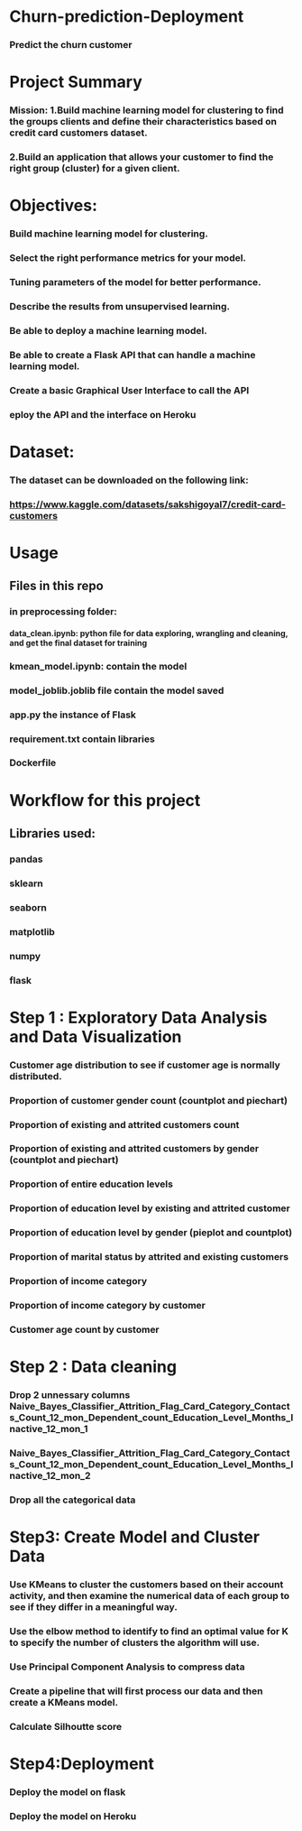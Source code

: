 # Churn-prediction-Deployment

### Predict the churn customer 

# Project Summary

### Mission: 1.Build machine learning model for clustering to find the groups clients and define their characteristics based on                            credit card customers dataset.
###                 2.Build an application that allows your customer to find the right group (cluster) for a given client. 

# Objectives: 
### Build machine learning model for clustering.
### Select the right performance metrics for your model.
### Tuning parameters of the model for better performance.
### Describe the results from unsupervised learning.
### Be able to deploy a machine learning model.
### Be able to create a Flask API that can handle a machine learning model.
### Create a basic Graphical User Interface to call the API
### eploy the API and the interface on Heroku


# Dataset:
### The dataset can be downloaded on the following link:

### https://www.kaggle.com/datasets/sakshigoyal7/credit-card-customers

# Usage
## Files in this repo
### in preprocessing folder:
####        data_clean.ipynb: python file for data exploring, wrangling and cleaning, and get the final dataset for training
###         kmean_model.ipynb: contain the model 
### model_joblib.joblib file contain the model saved
### app.py the instance of Flask
### requirement.txt contain libraries 
### Dockerfile


# Workflow for this project
## Libraries used:
### pandas
### sklearn
### seaborn 
### matplotlib
### numpy
### flask

# Step 1 : Exploratory Data Analysis and Data Visualization

### Customer age distribution to see if customer age is normally distributed.
### Proportion of customer gender count (countplot and piechart)
### Proportion of existing and attrited customers count
### Proportion of existing and attrited customers by gender (countplot and piechart)
### Proportion of entire education levels
### Proportion of education level by existing and attrited customer
### Proportion of education level by gender (pieplot and countplot)
### Proportion of marital status by attrited and existing customers
### Proportion of income category
### Proportion of income category by customer
### Customer age count by customer
# Step 2 : Data cleaning
###               Drop 2 unnessary columns Naive_Bayes_Classifier_Attrition_Flag_Card_Category_Contacts_Count_12_mon_Dependent_count_Education_Level_Months_Inactive_12_mon_1
### Naive_Bayes_Classifier_Attrition_Flag_Card_Category_Contacts_Count_12_mon_Dependent_count_Education_Level_Months_Inactive_12_mon_2
###                Drop all the categorical data 


# Step3: Create Model and Cluster Data

### Use KMeans to cluster the customers based on their account activity, and then examine the numerical data of each group to see if they differ in a meaningful way.
### Use the elbow method to identify to find an optimal value for K to specify the number of clusters the algorithm will use.
### Use Principal Component Analysis to compress data 
###  Create a pipeline that will first process our data and then create a KMeans model.
### Calculate Silhoutte score 

# Step4:Deployment

### Deploy the model on flask 
### Deploy the model on Heroku







